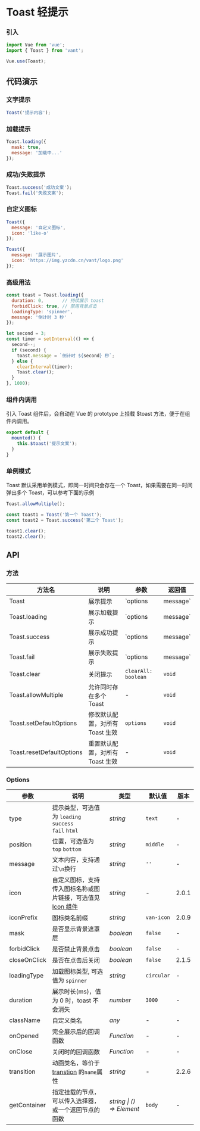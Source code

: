# Toast 轻提示

### 引入

```js
import Vue from 'vue';
import { Toast } from 'vant';

Vue.use(Toast);
```

## 代码演示

### 文字提示

```js
Toast('提示内容');
```

### 加载提示

```js
Toast.loading({
  mask: true,
  message: '加载中...'
});
```

### 成功/失败提示

```js
Toast.success('成功文案');
Toast.fail('失败文案');
```

### 自定义图标

```js
Toast({
  message: '自定义图标',
  icon: 'like-o'
});

Toast({
  message: '展示图片',
  icon: 'https://img.yzcdn.cn/vant/logo.png'
});
```

### 高级用法

```js
const toast = Toast.loading({
  duration: 0,       // 持续展示 toast
  forbidClick: true, // 禁用背景点击
  loadingType: 'spinner',
  message: '倒计时 3 秒'
});

let second = 3;
const timer = setInterval(() => {
  second--;
  if (second) {
    toast.message = `倒计时 ${second} 秒`;
  } else {
    clearInterval(timer);
    Toast.clear();
  }
}, 1000);
```

### 组件内调用

引入 Toast 组件后，会自动在 Vue 的 prototype 上挂载 $toast 方法，便于在组件内调用。

```js
export default {
  mounted() {
    this.$toast('提示文案');
  }
}
```

### 单例模式

Toast 默认采用单例模式，即同一时间只会存在一个 Toast，如果需要在同一时间弹出多个 Toast，可以参考下面的示例

```js
Toast.allowMultiple();

const toast1 = Toast('第一个 Toast');
const toast2 = Toast.success('第二个 Toast');

toast1.clear();
toast2.clear();
```

## API

### 方法

| 方法名 | 说明 | 参数 | 返回值 |
|------|------|------|------|
| Toast | 展示提示 | `options | message` | toast 实例 |
| Toast.loading | 展示加载提示 | `options | message` | toast 实例 |
| Toast.success | 展示成功提示 | `options | message` | toast 实例 |
| Toast.fail | 展示失败提示 | `options | message` | toast 实例 |
| Toast.clear | 关闭提示 | `clearAll: boolean` | `void` |
| Toast.allowMultiple | 允许同时存在多个 Toast | - | `void` |
| Toast.setDefaultOptions | 修改默认配置，对所有 Toast 生效 | `options` | `void` |
| Toast.resetDefaultOptions | 重置默认配置，对所有 Toast 生效 | - | `void` |

### Options

| 参数 | 说明 | 类型 | 默认值 | 版本 |
|------|------|------|------|------|
| type | 提示类型，可选值为 `loading` `success`<br>`fail` `html` | *string* | `text` | - |
| position | 位置，可选值为 `top` `bottom` | *string* | `middle` | - |
| message | 文本内容，支持通过`\n`换行 | *string* | `''` | - | - |
| icon | 自定义图标，支持传入图标名称或图片链接，可选值见 [Icon 组件](/#/zh-CN/icon) | *string* | - | 2.0.1 |
| iconPrefix | 图标类名前缀 | *string* | `van-icon` | 2.0.9 |
| mask | 是否显示背景遮罩层 | *boolean* | `false` | - |
| forbidClick | 是否禁止背景点击 | *boolean* | `false` | - |
| closeOnClick | 是否在点击后关闭 | *boolean* | `false` | 2.1.5 |
| loadingType | 加载图标类型, 可选值为 `spinner` | *string* | `circular` | - |
| duration | 展示时长(ms)，值为 0 时，toast 不会消失 | *number* | `3000` | - |
| className | 自定义类名 | *any* | - | - |
| onOpened | 完全展示后的回调函数 | *Function* | - | - |
| onClose | 关闭时的回调函数 | *Function* | - | - |
| transition | 动画类名，等价于 [transtion](https://cn.vuejs.org/v2/api/index.html#transition) 的`name`属性 | *string* | - | 2.2.6 |
| getContainer | 指定挂载的节点，可以传入选择器，<br>或一个返回节点的函数 | *string \| () => Element* | `body` | - |
